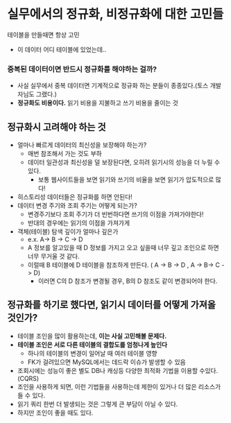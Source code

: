 # 실무에서의 정규화, 비정규화에 대한 고민들

테이블을 만들때면 항상 고민
- 이 데이터 어디 테이블에 있었는데..


### 중복된 데이터이면 반드시 정규화를 해야하는 걸까? 

- 사실 실무에서 중복 데이터면 기계적으로 정규화 하는 분들이 종종있다.(토스 개발자님도 그랬다.)
- **정규화도 비용이다.** 읽기 비용을 지불하고 쓰기 비용을 줄이는 것

## 정규화시 고려해야 하는 것
- 얼마나 빠르게 데이터의 최신성을 보장해야 하는가?
  - 매번 참조해서 가는 것도 부하
  - 데이터 일관성과 최신성을 덜 보장된다면, 오히려 읽기시의 성능을 더 누릴 수 있다.
      - 보통 웹사이트들을 보면 읽기와 쓰기의 비율을 보면 읽기가 압도적으로 많다!
- 히스토리성 데이터들은 정규화를 하면 안된다!
- 데이터 변경 주기와 조회 주기는 어떻게 되는가?
  - 변경주기보다 조회 주기가 더 빈번하다면 쓰기의 이점을 가져가야한다!
  - 반대의 경우에는 읽기의 이점을 가져가게 
- 객체(테이블) 탐색 깊이가 얼마나 깊은가
  - e.x. A-> B -> C -> D 
  - A 정보를 알고있을 때 D 정보를 가지고 오고 싶을때 너무 깊고 조인으로 하면 너무 무거울 것 같다.
  - 이럴때 B 테이블에 D 테이블을 참조하게 만든다. ( A -> B -> D , A -> B-> C -> D)
    - 이러면 C의 D 참조가 변경될 경우, B의 D 참조도 같이 변경되어야 한다.


## 정규화를 하기로 했다면, 읽기시 데이터를 어떻게 가져올 것인가?

- 테이블 조인을 많이 활용하는데, **이는 사실 고민해볼 문제다.**
- **테이블 조인은 서로 다른 테이블의 결합도를 엄청나게 높인다**
  - 하나의 테이블의 변경이 일어날 때 여러 테이블 영향
  - FK가 걸려있으면 MySQL에서는 데드락 이슈가 발생할 수 있음
- 조회시에는 성능이 좋은 별도 DB나 캐싱등 다양한 최적화 기법을 이용할 수있다. (CQRS)
- 조인을 사용하게 되면, 이런 기법들을 사용하는데 제한이 있거나 더 많은 리소스가 들 수 있다.
- 읽기 쿼리 한번 더 발생되는 것은 그렇게 큰 부담이 아닐 수 있다.
- 하지만 조인이 좋을 때도 있다.

